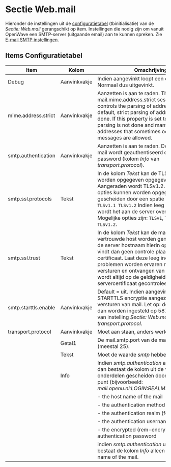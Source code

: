 # Sectie Web.mail

Hieronder de instellingen uit de [configuratietabel](/docs/instellen_inrichten/configuratie.md) (tbinitialisatie) van de _Sectie: Web.mail_ gerangschikt op item. Instellingen die nodig zijn om vanuit OpenWave een SMTP-server (uitgaande email) aan te kunnen spreken. Zie [E-mail SMTP instellingen](/docs/instellen_inrichten/email.md).

## Items Configuratietabel

| Item                 | Kolom        | Omschrijving                                                                   |
|----------------------|--------------|--------------------------------------------------------------------------------|
| Debug                | Aanvinkvakje | Indien aangevinkt loopt een debugger mee. Normaal dus uitgevinkt.              |
| mime.address.strict  | Aanvinkvakje | Aanzetten is aan te raden. The mail.mime.address.strict session property controls the parsing of address headers. By default, strict parsing of address headers is done. If this property is set to "false", strict parsing is not done and many illegal addresses that sometimes occur in real messages are allowed. |
| smtp.authentication  | Aanvinkvakje | Aanzetten is aan te raden. De te verzenden mail wordt geauthentiseerd op het password (kolom _Info_ van _transport.protocol_). |
| smtp.ssl.protocols   | Tekst        | In de kolom _Tekst_ kan de TLS-versie worden opgegeven opgegeven. Aangeraden wordt TLSv1.2. Meerdere opties kunnen worden opgegeven gescheiden door een spatie bijvoorbeeld: `TLSv1.1 TLSv1.2` Indien leeg gelaten dan wordt het aan de server overgelaten. Mogelijke opties zijn: `TLSv1`, `TLSv1.1`, `TLSv1.2`. |
| smtp.ssl.trust       | Tekst        | In de kolom _Tekst_ kan de mailserver als vertrouwde host worden gemarkeerd door de server hostnaam hierin op te slaan. Er vindt dan geen controle plaats op het server certificaat. Laat deze leeg indien geen problemen worden ervaren met het versturen en ontvangen van mail. Hierdoor wordt altijd op de geldigheid van het servercertificaat gecontroleerd. |
| smtp.starttls.enable | Aanvinkvakje | Default = uit. Indien aangevinkt dan wordt STARTTLS encryptie aangezet bij het versturen van mail. Let op: de poort moet dan worden ingesteld op 587. Zie _Getal1_ van instelling _Sectie: Web.mail en Item: transport.protocol_. |
| transport.protocol   | Aanvinkvakje | Moet aan staan, anders werkt de email niet.                                    |
|                      | Getal1       | De mail.smtp.port van de mailserver (meestal 25).                              |
|                      | Tekst        | Moet de waarde _smtp_ hebben.                                                  |
|                      | Info         | Indien _smtp.authentication_ aangevinkt is dan bestaat de kolom uit de volgende onderdelen gescheiden door een dubbele punt (bijvoorbeeld: _mail.openu.nl:LOGIN:REALM:sesam:12C34)_: |
|                      |              | - the host name of the mail                                                    |
|                      |              | - the authentication method                                                    |
|                      |              | - the authentication realm (for digest md5)                                    |
|                      |              | - the authentication username                                                  |
|                      |              | - the encrypted (rem-encryptie) authentication password                        |
|                      |              | indien _smtp.authentication_ uit staat, dan bestaat de kolom _Info_ alleen uit the host name of the mail. |
